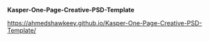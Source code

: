 **Kasper-One-Page-Creative-PSD-Template**

https://ahmedshawkeey.github.io/Kasper-One-Page-Creative-PSD-Template/
